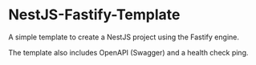 # NestJS-Fastify-Template

A simple template to create a NestJS project using the Fastify engine.

The template also includes OpenAPI (Swagger) and a health check ping.
